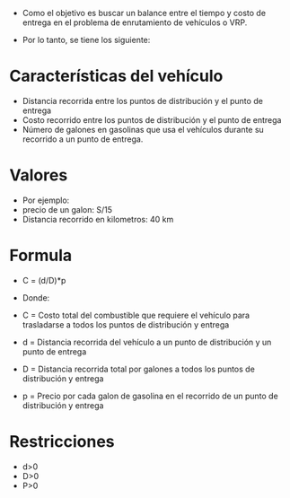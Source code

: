 - Como el objetivo es buscar un balance entre el tiempo y costo de entrega en el problema de enrutamiento de
  vehículos o VRP.

- Por lo tanto, se tiene los siguiente:

# Características del vehículo

  - Distancia recorrida entre los puntos de distribución y el punto de entrega
  - Costo recorrido entre los puntos de distribución y el punto de entrega
  - Número de galones en gasolinas que usa el vehículos durante su recorrido a un punto de entrega.

# Valores

 - Por ejemplo:
 - precio de un galon: S/15
 - Distancia  recorrido en kilometros: 40 km

# Formula

- C = (d/D)*p

- Donde:

- C = Costo total del combustible que requiere el vehículo para trasladarse a todos los puntos de distribución y entrega
- d = Distancia recorrida del vehículo a un punto de distribución y un punto de entrega
- D = Distancia recorrida total por galones a todos los puntos de distribución y entrega
- p = Precio por cada galon de gasolina en el recorrido de un punto de distribución y entrega

# Restricciones
- d>0
- D>0
- P>0
